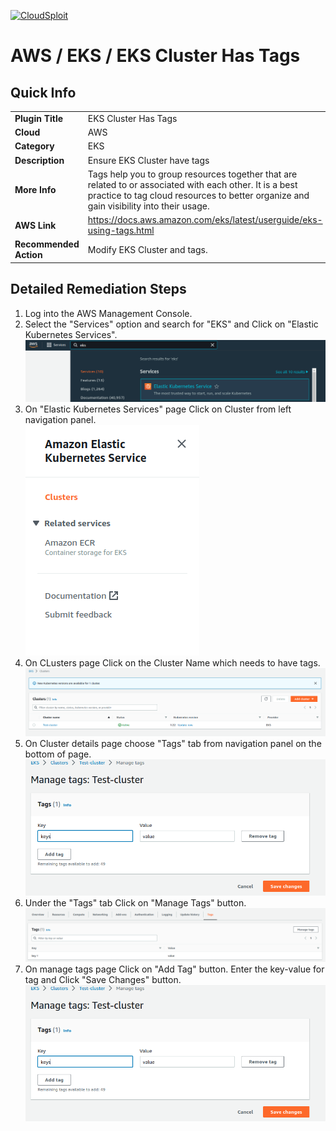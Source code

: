 [![CloudSploit](https://cloudsploit.com/img/logo-new-big-text-100.png "CloudSploit")](https://cloudsploit.com)

# AWS / EKS / EKS Cluster Has Tags

## Quick Info

| | |
|-|-|
| **Plugin Title** | EKS Cluster Has Tags |
| **Cloud** | AWS |
| **Category** | EKS |
| **Description** | Ensure EKS Cluster have tags |
| **More Info** | Tags help you to group resources together that are related to or associated with each other. It is a best practice to tag cloud resources to better organize and gain visibility into their usage. |
| **AWS Link** | https://docs.aws.amazon.com/eks/latest/userguide/eks-using-tags.html |
| **Recommended Action** | Modify EKS Cluster and tags. |

## Detailed Remediation Steps

1. Log into the AWS Management Console.
2. Select the "Services" option and search for "EKS" and Click on "Elastic Kubernetes Services". </br> <img src="/resources/aws/eks/eks-cluster-has-tags/step2.png"/>
3. On "Elastic Kubernetes Services" page Click on Cluster from left navigation panel. </br> <img src="/resources/aws/eks/eks-cluster-has-tags/step3.png"/>
4. On CLusters page Click on the Cluster Name which needs to have tags. </br><img src="/resources/aws/eks/eks-cluster-has-tags/step4.png"/>
5. On Cluster details page choose "Tags" tab from navigation panel on the bottom of page. </br><img src="/resources/aws/eks/eks-cluster-has-tags/step7.png"/>
6. Under the "Tags" tab Click on "Manage Tags" button. </br><img src="/resources/aws/eks/eks-cluster-has-tags/step6.png"/>
7. On manage tags page Click on "Add Tag" button. Enter the key-value for tag and Click "Save Changes" button. </br><img src="/resources/aws/eks/eks-cluster-has-tags/step7.png"/>
